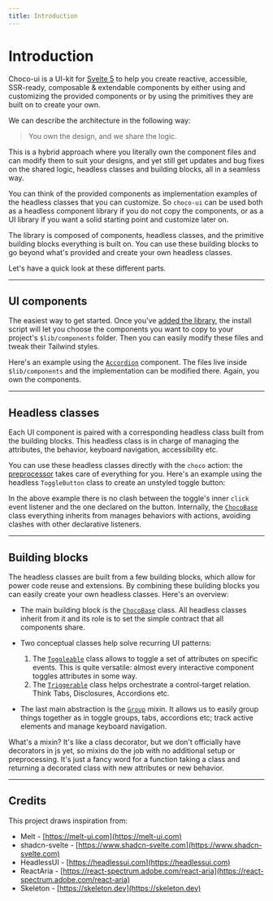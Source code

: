 ```yaml
---
title: Introduction
---
```


<script lang="ts">
	import Highlighter from "$components/Highlighter.svelte";
	import Demo from "$components/Demo.svelte";
</script>

# Introduction

Choco-ui is a UI-kit for [Svelte 5](https://svelte.dev/) to help you create reactive, accessible, SSR-ready, composable & extendable components by either using and customizing the provided components or by using the primitives they are built on to create your own.

We can describe the architecture in the following way:
> You own the design, and we share the logic.

This is a hybrid approach where you literally own the component files and can modify them to suit your designs, and yet still get updates and bug fixes on the shared logic, headless classes and building blocks, all in a seamless way.

You can think of the provided components as implementation examples of the headless classes that you can customize. So `choco-ui` can be used both as a headless component library if you do not copy the components, or as a UI library if you want a solid starting point and customize later on.

The library is composed of components, headless classes, and the primitive building blocks everything is built on. You can use these building blocks to go beyond what's provided and create your own headless classes.

Let's have a quick look at these different parts.

---

## UI components

The easiest way to get started. Once you've [added the library](/guides/getting-started), the install script will let you choose the components you want to copy to your project's `$lib/components` folder. Then you can easily modify these files and tweak their Tailwind styles.

Here's an example using the [`Accordion`](/) component. The files live inside `$lib/components` and the implementation can be modified there. Again, you own the components.

<Demo file="component.svelte" />

---

## Headless classes

Each UI component is paired with a corresponding headless class built from the building blocks. This headless class is in charge of managing the attributes, the behavior, keyboard navigation, accessibility etc.

You can use these headless classes directly with the `choco` action: the [preprocessor](/guides/preprocessor) takes care of everything for you. Here's an example using the headless `ToggleButton` class to create an unstyled toggle button:

<Demo file="./headless.svelte" value="code" />

In the above example there is no clash between the toggle's inner `click` event listener and the one declared on the button. Internally, the [`ChocoBase`](/blocks/chocobase) class everything inherits from manages behaviors with actions, avoiding clashes with other declarative listeners.

---

## Building blocks

The headless classes are built from a few building blocks, which allow for power code reuse and extensions. By combining these building blocks you can easily create your own headless classes. Here's an overview:

- The main building block is the [`ChocoBase`](/blocks/chocobase) class. All headless classes inherit from it and its role is to set the simple contract that all components share.

- Two conceptual classes help solve recurring UI patterns:
  1. The [`Toggleable`](/blocks/toggleable) class allows to toggle a set of attributes on specific events. This is quite versatile: almost every interactive component toggles attributes in some way.
  2. The [`Triggerable`](/blocks/triggerable) class helps orchestrate a control-target relation. Think Tabs, Disclosures, Accordions etc.

- The last main abstraction is the [`Group`](/blocks/group) mixin. It allows us to easily group things together as in toggle groups, tabs, accordions etc; track active elements and manage keyboard navigation.

What's a mixin? It's like a class decorator, but we don't officially have decorators in js yet, so mixins do the job with no additional setup or preprocessing. It's just a fancy word for a function taking a class and returning a decorated class with new attributes or new behavior.

---

## Credits

This project draws inspiration from:

- Melt - [https://melt-ui.com](https://melt-ui.com)
- shadcn-svelte - [https://www.shadcn-svelte.com](https://www.shadcn-svelte.com)
- HeadlessUI - [https://headlessui.com](https://headlessui.com)
- ReactAria - [https://react-spectrum.adobe.com/react-aria](https://react-spectrum.adobe.com/react-aria)
- Skeleton - [https://skeleton.dev](https://skeleton.dev)